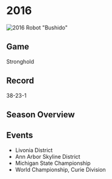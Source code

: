 # 2016

![2016 Robot "Bushido"]()

## Game
Stronghold

## Record
38-23-1

## Season Overview

## Events
- Livonia District
- Ann Arbor Skyline District
- Michigan State Championship
- World Championship, Curie Division